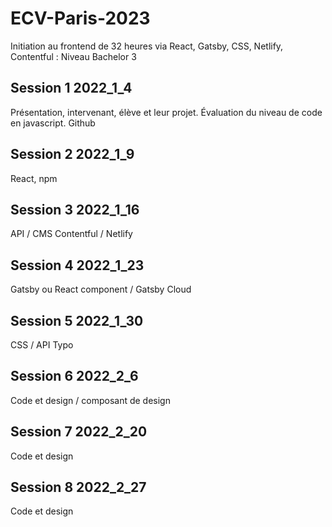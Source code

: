 # ECV-Paris-2023
Initiation au frontend de 32 heures via React, Gatsby, CSS, Netlify, Contentful : Niveau Bachelor 3 


## Session 1  2022_1_4

Présentation, intervenant, élève et leur projet.
Évaluation du niveau de code en javascript.
Github

## Session 2 2022_1_9

React, npm

## Session 3 2022_1_16

API / CMS Contentful / Netlify

## Session 4 2022_1_23

Gatsby ou React component / Gatsby Cloud

## Session 5 2022_1_30

CSS / API Typo

## Session 6 2022_2_6

Code et design / composant de design

## Session 7 2022_2_20

Code et design

## Session 8 2022_2_27

Code et design
